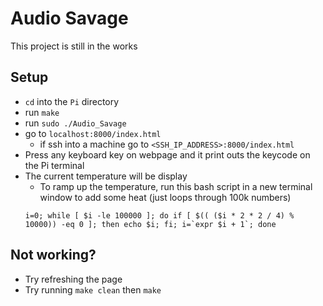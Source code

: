 # Audio Savage
This project is still in the works

## Setup
- `cd` into the `Pi` directory
- run `make`
- run `sudo ./Audio_Savage`
- go to `localhost:8000/index.html` 
  - if ssh into a machine go to `<SSH_IP_ADDRESS>:8000/index.html`
- Press any keyboard key on webpage and it print outs the keycode on the Pi terminal
- The current temperature will be display
  - To ramp up the temperature, run this bash script in a new terminal window to add some heat (just loops through 100k numbers)
  ```
  i=0; while [ $i -le 100000 ]; do if [ $(( ($i * 2 * 2 / 4) % 10000)) -eq 0 ]; then echo $i; fi; i=`expr $i + 1`; done
  ```

## Not working?
- Try refreshing the page
- Try running `make clean` then `make`
